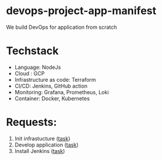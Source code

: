 # devops-project-app-manifest
We build DevOps for application from scratch
# Techstack
- Language: NodeJs
- Cloud : GCP
- Infrastructure as code: Terraform
- CI/CD: Jenkins, GitHub action
- Monitoring: Grafana, Prometheus, Loki
- Container: Docker, Kubernetes

# Requests:

1. Init infrastucture ([task](https://github.com/devopsway/devops-project-manifest/issues/1))
2. Develop application ([task](https://github.com/devopsway/devops-project-manifest/issues/5))
3. Install Jenkins ([task](https://github.com/devopsway/devops-project-manifest/issues/3))

